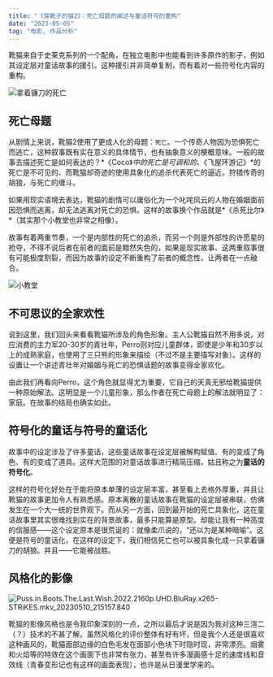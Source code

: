 ```yaml
---
title: "《穿靴子的猫2》：死亡母题的阐述与童话符号的重构"
date: "2023-05-05"
tag: "电影, 作品分析"
---
```


靴猫来自于史莱克系列的一个配角，在独立电影中也能看到许多原作的影子，例如其设定层对童话故事的援引。这种援引并非简单复制，而有着对一些符号化内容的重构。

![拿着镰刀的死亡](https://img2.doubanio.com/view/photo/l/public/p2886008505.webp)

## 死亡母题

从剧情上来说，靴猫2使用了更成人化的母题：`死亡`。一个传奇人物因为恐惧死亡而逃亡，这种叙事既有实在意义的具体情节，也有抽象意义的梗概意味。一般的故事去描述死亡是如何表达的？*《Coco》*中的死亡是可调和的、*《飞屋环游记》*的死亡是不可见的、而靴猫却奇迹的使用具象化的追杀代表死亡的逼近。狩猎传奇的胡狼，与死亡的缠斗。

如果用现实语境去表达，靴猫的剧情可以庸俗化为一个叱咤风云的人物在婚姻面前因恐惧而逃离，却无法逃离对死亡的恐惧。这样的故事换个作品就是*《杀死比尔》*（其实那个小教堂也非常之相像）。

故事有着两重节奏，一个是内部性的死亡的追杀，而另一个则是外部性的许愿星的抢夺，不得不说后者在前者的面前是黯然失色的，如果是现实故事、这两重叙事很有可能极度割裂，而因为故事的设定不断重构了前者的概念性，让两者在一点融合。

![小教堂](https://img2.doubanio.com/view/photo/l/public/p2891371136.webp)

## 不可思议的全家欢性

说到这里，我们回头来看看靴猫所涉及的角色形象。主人公靴猫自然不用多说，对应消费的主力军20-30岁的青壮年，Perro则对应儿童群体，即使是少年和30岁以上的成熟家庭，也使用了三只熊的形象来描绘（不过不是主要描写对象）。这样的设置让一个讲述青壮年对婚姻与死亡的恐惧话题的故事变得全家欢化。

由此我们再看向Perro，这个角色就显得尤为重要，它自己的天真无邪给靴猫提供一种原始解法。这明显是一个儿童形象，那么作者在死亡母题上的解法就明显了：家庭。在故事的结局也确实如此。

## 符号化的童话与符号的童话化

故事中的设定涉及了许多童话，这些童话故事在设定层被解构赋值、有的变成了角色、有的变成了道具。这样大范围的对童话故事进行精简压缩，姑且称之为**童话的符号化**。

这样的符号化好处在于能将原本单薄的设定层丰富，甚至看上去格外厚重，并且让靴猫的故事更加令人有熟悉感。原本离散的童话故事在靴猫的设定层被串联，仿佛发生在一个大一统的世界观下。而从另一方面，回到最开始的死亡具象化，这在童话故事里其实很难找到实在的背景故事，最多只能算是原型。却能让我有一种高度的信服感——这个设定原本是很荒诞的：就像柔爪说的，“还以为是某种暗喻”。这便是符号的童话化，在这样的设定下，我们相信死亡也可以被具象化成一只拿着镰刀的胡狼。并且——它能被战胜。

## 风格化的影像

![Puss.in.Boots.The.Last.Wish.2022.2160p.UHD.BluRay.x265-STRiKES.mkv_20230510_215157.840](https://raw.githubusercontent.com/Zhuxb-Clouds/PicDepot/main/img/Puss.in.Boots.The.Last.Wish.2022.2160p.UHD.BluRay.x265-STRiKES.mkv_20230510_215157.840.png)

靴猫的影像风格也是令我印象深刻的一点，之所以最后才说是因为我对这种三渲二（？）技术的不甚了解。虽然风格化的评价整体有好有坏，但是我个人还是很喜欢这种画风的，靴猫面部边缘的白色毛发在面部小色块下时隐时现，非常漂亮。烟雾和火焰等的特效在这个画面下也非常有张力，甚至有许多漫画感十足的速度线和音效线（青春变形记也有这样的画面表现），也许是从日漫里学来的。

